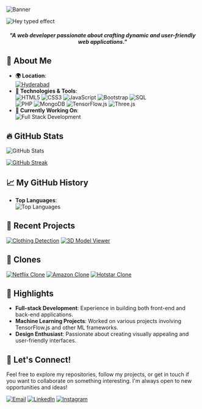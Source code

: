 ![Banner](https://camo.githubusercontent.com/28e64d517089d4b23ff5716340d789b4af32b3aa44001a62677f273d3ee898d5/68747470733a2f2f6d69722d73332d63646e2d63662e626568616e63652e6e65742f70726f6a6563745f6d6f64756c65732f6d61785f313230302f3831626234623136353638343031392e363430623630333864313333652e676966)



![Hey typed effect](https://readme-typing-svg.herokuapp.com?font=Merienda&weight=500&size=55&pause=100&color=FFFFFF&width=870&height=95&lines=Hello%2C+I'm+Siddesh+%F0%9F%91%8B
)





<h5 align="center">"A web developer passionate about crafting dynamic and user-friendly web applications."</h5>

## 🚀 About Me

- **🌍 Location**: <br>
[![Hyderabad](https://img.shields.io/badge/Hyderabad-b20238?style=for-the-badge&logo=googlemaps&logoColor=white)](https://www.google.com/maps/place/Hyderabad)
- **🔧 Technologies & Tools**: <br>
![HTML5](https://img.shields.io/badge/HTML5-E34F26?style=for-the-badge&logo=html5&logoColor=white)
![CSS3](https://img.shields.io/badge/CSS3-1572B6?style=for-the-badge&logo=css3&logoColor=white)
![JavaScript](https://img.shields.io/badge/JavaScript-F7DF1E?style=for-the-badge&logo=javascript&logoColor=black)
![Bootstrap](https://img.shields.io/badge/Bootstrap-563D7C?style=for-the-badge&logo=bootstrap&logoColor=white)
![SQL](https://img.shields.io/badge/SQL-003B57?style=for-the-badge&logo=postgresql&logoColor=white)<br>
![PHP](https://img.shields.io/badge/PHP-777BB4?style=for-the-badge&logo=php&logoColor=white) 
![MongoDB](https://img.shields.io/badge/MongoDB-47A248?style=for-the-badge&logo=mongodb&logoColor=white)
![TensorFlow.js](https://img.shields.io/badge/TensorFlow.js-FF6F00?style=for-the-badge&logo=tensorflow&logoColor=white)
![Three.js](https://img.shields.io/badge/Three.js-000000?style=for-the-badge&logo=three.js&logoColor=white)
- **💼 Currently Working On**: <br>
![Full Stack Development](https://img.shields.io/badge/Full_Stack_Development-ff9a8d?style=for-the-badge&logo=code&logoColor=white)




## 🔥 GitHub Stats

![GitHub Stats](https://github-readme-stats.vercel.app/api?username=Siddu7077&show_icons=true&hide_title=true&hide=prs&count_private=true&include_all_commits=true&theme=radical)

[![GitHub Streak](https://streak-stats.demolab.com?user=Siddu7077)](https://git.io/streak-stats)

## 📈 My GitHub History

- **Top Languages**:<br>
 ![Top Languages](https://github-readme-stats.vercel.app/api/top-langs/?username=Siddu7077&layout=compact&theme=radical)

## 📝 Recent Projects

[![Clothing Detection](https://img.shields.io/badge/Clothing_Detection-007ACC?style=for-the-badge&logo=github&logoColor=white)](https://github.com/Siddu7077/Clothing-Detection)
[![3D Model Viewer](https://img.shields.io/badge/3D_Model_Viewer-4CAF50?style=for-the-badge&logo=github&logoColor=white)](https://github.com/Siddu7077/3D-model)

## 🔗 Clones

[![Netflix Clone](https://img.shields.io/badge/Netflix_Clone-E50914?style=for-the-badge&logo=netflix&logoColor=white)](https://github.com/Siddu7077/FullNetflix-Clone)
[![Amazon Clone](https://img.shields.io/badge/Amazon_Clone-FF9900?style=for-the-badge&logo=amazon&logoColor=black)](https://github.com/Siddu7077/Amazon-Clone)
[![Hotstar Clone](https://img.shields.io/badge/Hotstar_Clone-1E90FF?style=for-the-badge&logo=star&logoColor=white)](https://github.com/Siddu7077/Hotstar-Clone)

## 🌟 Highlights

- **Full-stack Development**: Experience in building both front-end and back-end applications.
- **Machine Learning Projects**: Worked on various projects involving TensorFlow.js and other ML frameworks.
- **Design Enthusiast**: Passionate about creating visually appealing and user-friendly interfaces.


## 🎉 Let's Connect!

Feel free to explore my repositories, follow my projects, or get in touch if you want to collaborate on something interesting. I'm always open to new opportunities and ideas!

[![Email](https://img.shields.io/badge/Email-0A66C2?style=for-the-badge&logo=gmail&logoColor=white)](mailto:siddeshwarreddy616@gmail.com)
[![LinkedIn](https://img.shields.io/badge/LinkedIn-0077B5?style=for-the-badge&logo=linkedin&logoColor=white)](https://www.linkedin.com/in/siddeshwar-reddy-337b16314/)
[![Instagram](https://img.shields.io/badge/Instagram-E4405F?style=for-the-badge&logo=instagram&logoColor=white)](https://www.instagram.com/siddu7_/)



